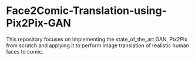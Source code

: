# Face2Comic-Translation-using-Pix2Pix-GAN
This repository focuses on Implementing the state_of_the_art GAN, Pix2Pix from scratch and applying it to perform image translation of realistic human faces to comic.
